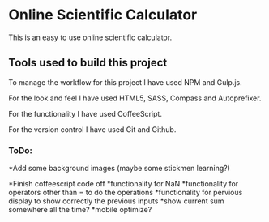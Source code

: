 # Online Scientific Calculator

This is an easy to use online scientific calculator.

## Tools used to build this project

To manage the workflow for this project I have used NPM and Gulp.js.

For the look and feel I have used HTML5, SASS, Compass and Autoprefixer.

For the functionality I have used CoffeeScript.

For the version control I have used Git and Github.

### ToDo:

*Add some background images (maybe some stickmen learning?)

*Finish coffeescript code off
    *functionality for NaN
    *functionality for operators other than = to do the operations
    *functionality for pervious display to show correctly the previous inputs
    *show current sum somewhere all the time?
    *mobile optimize?